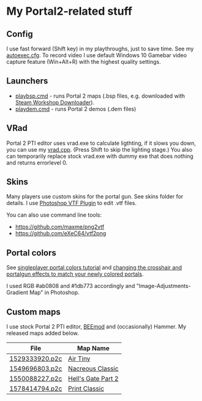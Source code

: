 # My Portal2-related stuff

## Config

I use fast forward (Shift key) in my playthroughs, just to save time. See my [autoexec.cfg](cfg/autoexec.cfg).
To record video I use default Windows 10 Gamebar video capture feature (Win+Alt+R) with the highest quality settings.

## Launchers

* [playbsp.cmd](launchers/playbsp.cmd) - runs Portal 2 maps (.bsp files, e.g. downloaded with [Steam Workshop Downloader](https://greasyfork.org/en/scripts/5729-enhanced-steam-workshop-downloader)).
* [playdem.cmd](launchers/playdem.cmd) - runs Portal 2 demos (.dem files)

## VRad

Portal 2 PTI editor uses vrad.exe to calculate ligthting, if it slows you down, you can use my [vrad.cpp](bin/vrad.cpp).
(Press Shift to skip the lighting stage.)
You also can temporarily replace stock vrad.exe with dummy exe that does nothing and returns errorlevel 0.

## Skins

Many players use custom skins for the portal gun. See skins folder for details. I use [Photoshop VTF Plugin](https://developer.valvesoftware.com/wiki/Photoshop_VTF_Plugin) to edit .vtf files.

You can also use command line tools:

* https://github.com/maxme/png2vtf
* https://github.com/eXeC64/vtf2png

## Portal colors

See [singleplayer portal colors tutorial](https://steamcommunity.com/sharedfiles/filedetails/?id=852095486)
and [changing the crosshair and portalgun effects to match your newly colored portals](https://www.moddb.com/mods/portal-infinitum/tutorials/changing-the-crosshair-and-portalgun-effects-to-match-your-newly-colored-portals).

I used RGB #ab0808 and #1db773 accordingly and "Image-Adjustments-Gradient Map" in Photoshop.

## Custom maps

I use stock Portal 2 PTI editor, [BEEmod](https://github.com/BEEmod/) and (occasionally) Hammer. My released maps added below.

File | Map Name
---|---
[1529333920.p2c](puzzles/76561198071734505/1529333920.p2c) | [Air Tiny](https://steamcommunity.com/sharedfiles/filedetails/?id=1415519901)
[1549696803.p2c](puzzles/76561198071734505/1549696803.p2c) | [Nacreous Classic](https://steamcommunity.com/sharedfiles/filedetails/?id=1649610131)
[1550088227.p2c](puzzles/76561198071734505/1550088227.p2c) | [Hell's Gate Part 2](https://steamcommunity.com/sharedfiles/filedetails/?id=1655015644)
[1578414794.p2c](puzzles/76561198071734505/1578414794.p2c) | [Print Classic](https://steamcommunity.com/sharedfiles/filedetails/?id=1967453744)
